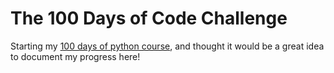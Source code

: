 # The 100 Days of Code Challenge

Starting my [100 days of python course](https://www.udemy.com/share/103IHM3@rzEvGYVsRN4j7JPodarP92VNnpuzSy-ndSn_MvYOVTAPzphOiujHfPYGtgCGnv0P/), and thought it would be a great idea to document my progress here! 

